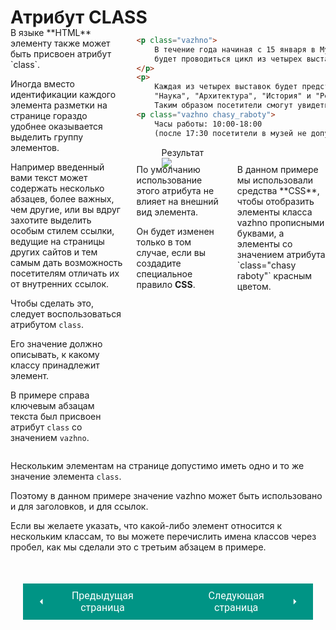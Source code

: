 # Атрибут CLASS

<div style="display:flex;margin-top:-20px;" markdown>
<div style="flex:1;margin-right:20px;width:40%;" markdown>
В языке **HTML** элементу также может быть присвоен атрибут `class`.

Иногда вместо идентификации каждого элемента разметки на странице гораздо удобнее оказывается выделить группу элементов.

Например введенный вами текст может содержать несколько абзацев, более важных, чем другие, или вы вдруг захотите выделить особым стилем ссылки, ведущие на страницы других сайтов и тем самым дать возможность посетителям отличать их от внутренних ссылок.

Чтобы сделать это, следует воспользоваться атрибутом `class`.

Его значение должно описывать, к какому классу принадлежит элемент.

В примере справа ключевым абзацам текста был присвоен атрибут `class` co значением `vazhno`.


</div>
<div style="flex:1;width:60%;" markdown>

```html title="Код"
<p class="vazhno">
    В течение года начиная с 15 января в Музее современного искусства 
    будет проводиться цикл из четырех выставок Хироши Сугимото.
</p>
<p>
    Каждая из четырех выставок будет представлять одну из четырех тем в работах художника: 
    "Наука", "Архитектура", "История" и "Религия". 
    Таким образом посетители смогут увидеть полную панораму творчества Хироши Сугимото.</p>    
<p class="vazhno chasy_raboty">
    Часы работы: 10:00-18:00 
    (после 17:30 посетители в музей не допускаются) .</p>
```

<figure><figcaption>Результат</figcaption><img src="/html-css-manual/assets/images/class.png"></figure>

<div style="display:flex;margin-top:-20px;" markdown>
<div style="flex:1;margin-right:20px;width:50%;" markdown>
По умолчанию использование этого атрибута не влияет на внешний вид элемента.

Он будет изменен только в том случае, если вы создадите специальное правило **CSS**.
</div>
<div style="flex:1;width:50%;" markdown>
В данном примере мы использовали средства **CSS**, чтобы отобразить элементы класса vazhno прописными буквами, а элементы со значением атрибута `class="chasy raboty"` красным цветом.
</div></div></div></div>

Нескольким элементам на странице допустимо иметь одно и то же значение элемента `class`.

Поэтому в данном примере значение vazhno может быть использовано и для заголовков, и для ссылок.

Если вы желаете указать, что какой-либо элемент относится к нескольким классам, то вы можете перечислить имена классов через пробел, как мы сделали это с третьим абзацем в примере.

<div style="display: flex; justify-content: space-between; padding: 20px; margin-top:30px;"><button class="custom-button" style="background-color: rgb(0, 148, 133); color: white; font-family: 'Roboto', sans-serif; border: none; cursor: pointer; padding: 10px 20px; font-size: 16px; display: flex; align-items: center;" onclick="window.location.href='/html-css-manual/html/extra/id'"><svg xmlns="http://www.w3.org/2000/svg" viewBox="0 0 24 24" style="fill: white; width: 20px; height: 20px;"><path d="M15 18l-6-6 6-6" /></svg><span style="margin: 0 10px;">Предыдущая страница</span></button><button class="custom-button" style="background-color: rgb(0, 148, 133); color: white; font-family: 'Roboto', sans-serif; border: none; cursor: pointer; padding: 10px 20px; font-size: 16px; display: flex; align-items: center;" onclick="window.location.href='/html-css-manual/html/extra/div'"><span style="margin: 0 10px;">Следующая страница</span><svg xmlns="http://www.w3.org/2000/svg" viewBox="0 0 24 24" style="fill: white; width: 20px; height: 20px;"><path d="M9 18l6-6-6-6" /></svg></button></div>
